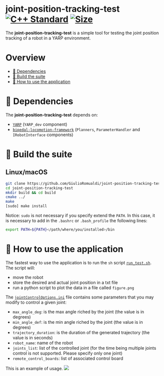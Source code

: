 # joint-position-tracking-test <a href="https://isocpp.org"><img src="https://img.shields.io/badge/standard-C++17-blue.svg?style=flat&logo=c%2B%2B" alt="C++ Standard" /></a>  </a><a href="./LICENSE"><img src="https://img.shields.io/badge/license-LGPL-19c2d8.svg" alt="Size" /></a>

The **joint-position-tracking-test** is a simple tool for testing the joint position tracking of a robot in a YARP environment. 

# Overview
- [:page_facing_up: Dependencies](#page_facing_up-dependencies)
- [:hammer: Build the suite](#hammer-build-the-suite)
- [:running: How to use the application](#running-how-to-use-the-application)

# :page_facing_up: Dependencies
The **joint-position-tracking-test** depends on:
- [`YARP`](https://github.com/robotology/YARP) (`YARP_dev` component)
- [`bipedal-locomotion-framework`](https://github.com/dic-iit/bipedal-locomotion-framework) (`Planners`, `ParameterHandler` and `IRobotInterface` components)

# :hammer: Build the suite
## Linux/macOS

```sh
git clone https://github.com/GiulioRomualdi/joint-position-tracking-test.git
cd joint-position-tracking-test
mkdir build && cd build
cmake ../
make
[sudo] make install
```
Notice: `sudo` is not necessary if you specify extend the `PATH`. In this case, it is necessary to add in the `.bashrc` or `.bash_profile` the following lines:
```sh
export PATH=${PATH}</path/where/you/installed>/bin
```

# :running: How to use the application
The fastest way to use the application is to run the `sh` script [`run_test.sh`](./script/run_test.sh).
The script will:
- move the robot
- store the desired and actual joint position in a txt file
- run a python script to plot the data in a file called `figure.png`

The [`jointControlOptions.ini`](./cpp/app/jointControlOptions.ini) file contains some parameters that you may modify to control a given joint:
- `max_angle_deg`: is the max angle riched by the joint (the value is in degrees)
- `min_angle_def`: is the min angle riched by the joint (the value is in degrees)
- `trajectory_duration`: is the duration of the generated trajectory (the value is in seconds)
- `robot_name`: name of the robot
- `joints_list`: list of the controlled joint (for the time being multiple joints control is not supported. Please specify only one joint)
- `remote_control_boards`: list of associated control board

This is an example of usage.
![](https://user-images.githubusercontent.com/16744101/97494667-e5576280-1966-11eb-840b-56e5120f6b29.gif)
